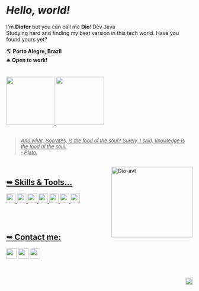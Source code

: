 # <i> Hello, world! </i> </h1>
 I'm **Diofer** but you can call me **Dio**! Dev Java <br> 
Studying hard and finding my best version in this tech world. Have you found yours yet?

<div>
  
  🌎 <b>Porto Alegre, Brazil</b> <br>
  🛎️ <b>Open to work!</b>
  
</div>

  <br>
  
<div>
  <a href="https://github.com/dioferoviedo">
  <img height="130em" src="https://github-readme-stats-sigma-five.vercel.app/api/top-langs?username=dioferoviedo&layout=compact&langs_count=7&theme=dracula"/>
  <img height="130em" src="https://github-readme-stats-sigma-five.vercel.app/api?username=dioferoviedo&show_icons=true&theme=dracula&include_all_commits=true&count_private=true"/>
    
</div>
  
  <br>
  
<div>
  <blockquote><i><font face="Arial">And what, Socrates, is the food of the soul? Surely, I said, knowledge is the food of the soul.<br>
 - Plato.</i></font></blockquote>
</div>
  
  <br>
  
<div> 
  
  <a href="https://github.com/dioferoviedo">
  <img align="right" alt="Dio-avt" src="https://cdn.discordapp.com/attachments/1031919601623244970/1066450160676241470/Picsart_23-01-21_12-31-01-381-removebg.png" width="220" height="190" /> 
    
</div>
   
## <b> ➥ Skills & Tools... </b>
  
  <div>
    <img height="25em" src="https://img.shields.io/badge/Java-ED8B00?style=for-the-badge&logo=java&logoColor=white">
    <img height="25em" src="https://img.shields.io/badge/Spring-6DB33F?style=for-the-badge&logo=spring&logoColor=white">
    <img height="25em" src="https://img.shields.io/badge/Python-3776AB?style=for-the-badge&logo=python&logoColor=white">
    <img height="25em" src="https://img.shields.io/badge/HTML-239120?style=for-the-badge&logo=html5&logoColor=white">
    <img height="25em" src="https://img.shields.io/badge/GitHub-100000?style=for-the-badge&logo=github&logoColor=white">
    <img height="25em" src="https://img.shields.io/badge/GitLab-330F63?style=for-the-badge&logo=gitlab&logoColor=white">
    <img height="25em" src="https://img.shields.io/badge/GIT-E44C30?style=for-the-badge&logo=git&logoColor=white">
    
  </div>

   <br><br>
  
   ## <b> ➥ Contact me: </b>
   
<div>
  <a href="https://www.instagram.com/diofer/" target="_blank">
  <img height="28em" src="https://img.shields.io/badge/-Instagram-%23E4405F?style=for-the-badge&logo=instagram&logoColor=white" target="_blank"></a>
  <a href = "mailto:dioferteonilo@gmail.com">
  <img height="28em" src="https://img.shields.io/badge/Gmail-D14836?style=for-the-badge&logo=gmail&logoColor=white" target="_blank"></a>
  <a href="https://www.linkedin.com/in/dioferteonilo/" target="_blank">
  <img height="28em" src="https://img.shields.io/badge/LinkedIn-0077B5?style=for-the-badge&logo=linkedin&logoColor=white" target="_blank"></a>  
  <br>
  <br>
  
</div>
   <br>
  <p align="right">
  <img height="20em" src ="https://visitcount.itsvg.in/api?id=dioferoviedo&style=plastic=2&color=#3f69b4">
</p>
